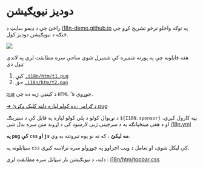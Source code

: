 # دودیز نیویګیشن

راځئ چې د ډیمو سایټ د [i18n-demo.github.io](//i18n-demo.github.io) په توګه واخلو ترڅو تشریح کړو چې څنګه د نیویګیشن دودیز کول.

![](https://p.3ti.site/1731036697.avif)

هغه فایلونه چې په پورته شمیره کې شمیرل شوي ساحې سره مطابقت لري په لاندې ډول دي:

1. کیڼ [`.i18n/htm/t1.pug`](https://github.com/i18n-site/demo.i18n.site/blob/main/.i18n/htm/t1.pug)
2. حق [`.i18n/htm/t2.pug`](https://github.com/i18n-site/demo.i18n.site/blob/main/.i18n/htm/t2.pug)

[`pug`](https://pugjs.org) د کينډۍ ژبه ده چې `HTML` 's جوړوي.

[➔ د ګرامر زده کولو لپاره دلته کلیک وکړئ pug](https://pugjs.org)

د نړیوال کولو د پلي کولو لپاره په فایل کې د سټرینګ `${I18N.sponsor}` بڼه کارول کیږي، او د هغې مینځپانګه به د سرچینې ژبې لارښود کې د اړوند متن سره بدل شي [i18n.yml](https://github.com/i18n-site/demo.i18n.site/blob/main/en/i18n.yml)

**په `pug` کې `css` او `js` مه لیکئ** ، که نه نو یوه تېروتنه به وي.

سټایلونه په `css` کې لیکل شوي، او تعامل د ویب اجزاوو په جوړولو سره ترلاسه کیږي.

دلته، د نیویګیشن بار سټایل سره مطابقت لري : [i18n/htm/topbar.css](https://github.com/i18n-site/demo.i18n.site/blob/main/.i18n/htm/topbar.css)